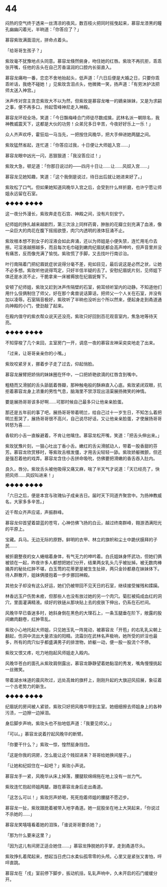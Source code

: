# 44

闷热的空气终于透来一丝清凉的夜风，数百枝火把同时摇曳起来，慕容龙漆黑的瞳孔幽幽闪着光，半晌道：「你答应了？」

慕容紫玫满面泪光，拼命点着头。

「给哥哥生孩子？」

紫玫毫不犹豫地点头同意。慕容龙倏然俯身，吻住她的红唇。紫玫不再抗拒，乖乖张开嘴，任他的舌头在自己芳香温润的口腔内长驱直入。

慕容龙痛吻一番，恋恋不舍地抬起头，低声道：「六日后便是大婚之日，只要你乖乖听话，我绝不碰她！」见紫玫含泪点头，他微微一笑，扬声道：「有劳沐护法把师太送入神宫。」

沐声传对宫主贪恋紫玫大不以为然，但紫玫是慕容龙唯一的嫡亲妹妹，又是为求嗣之事，便不再多口，拎起雪峰神尼走入神殿。

慕容龙环视全场，笑道：「今日飘梅峰合门师徒尽数成擒，武林名派一朝除名，我神教威震天下，这都是大伙的功劳！众弟兄多日辛苦，今夜好好乐上一乐！」

众人齐声欢呼，霍狂焰一马当先，一把按住风晚华，把大手伸进她两腿之间。

紫玫猛然省起，连忙道：「你答应过我，十日便让大师姐入宫……」

慕容龙眼中凶光一闪，恶狠狠道：「我没答应过！」

紫玫大急，顿足道：「你那日说过的——四月十日让……让……风奴入宫……」

慕容龙见她知趣，笑道：「这个我倒是说过，待日出后就让她进来好了。」

紫玫松了口气。但如果她知道风晚华入宫之后，会受到什么样折磨，也许宁愿让师姐永远留在石室。

◆◆◆◆ ◆◆◆◆

这一夜分外漫长，紫玫奔走在石宫、神殿之间，没有片刻安宁。

纪师姐的挣扎越来越剧烈，第三次涂上同样药膏，肿胀的花瓣立刻充满了血液，像一朵巨大的肉花在腹下摇摇欲堕，肉穴内透明的液体狂涌不止。

紫玫根本想不到女子的淫液会如此奔涌，还以为师姐是小便失禁，连忙用毛巾去擦。可淫液越擦越多，而且每次毛巾碰到嫩肉纪眉妩都会高声呻吟，但声音里并没有痛苦，反而像充满了愉悦。紫玫慌了手脚，又去找叶行南诊治。

叶行南隔着门把纪眉妩症状说得分毫不差，宛如目见，最后说这是必然之状，让她不必多想。紫玫听他说得笃定，只好半信半疑的去了。安慰纪眉妩片刻，见师姐下体还是水流不止，干脆拿来一床被褥放在纪眉妩臀下。

安顿了纪师姐，紫玫又赶到沐声传隔壁的石室，俯耳倾听室内的动静。不知道他们用什么伎俩制住了师父，好在那个禽兽说话算话，把师父一个人关在石室，并没有加以凌辱。石室隔音极好，紫玫听了半晌也没听出个所以然来，便起身走到甬道通向神殿的小门，使劲敲了起来。

在殿内值守的紫衣帮众说天还没亮，紫玫只好回到百花观音室内，焦急地等待天亮。

◆◆◆◆ ◆◆◆◆

不知穿梭了几个来回，主室房门一开，调息一夜的慕容龙神采奕奕地走了出来。

「过来，让哥哥亲亲你的小嘴。」

紫玫咬紧牙关，挪着步子走了过去，仰起俏脸。

慕容龙展臂把娇俏的妹妹圈在怀中，一口把娇艳欲滴的红唇含到嘴中。

粗糙而又滑腻的舌头舔舐着唇瓣，那种触电般的酥麻直入心底。紫玫紧闭双眼，抗拒着慕容龙身上浓重的男性气息，脑海里不禁浮现出沮渠展扬微笑的神情。

要是展扬哥哥该多好啊……可那时候自己最多只让他亲亲脸蛋。

那还是五年前的事了吧，展扬哥哥带着明兰，给自己过十一岁生日，不知怎么着把明兰惹哭了，展扬哥哥很不高兴，自己说尽好话，又让他亲亲脸蛋，才使展扬哥哥转怒为喜……

香软的小舌一直躲避着，不肯让他噙住。慕容龙松开嘴，笑道：「把舌头伸出来。」

紫玫犹豫片刻，一狠心吐出丁香小舌。嫩红的舌尖滑腻动人，带着一股香甜的芬芳。慕容龙欣赏移时，等紫玫舌根发僵，才用舌尖轻轻一舔。紫玫娇躯微颤，但还是强忍着他的戏弄。慕容龙含住小舌拼命吸吮，仿佛要把滑嫩的香舌吞入肚内。

良久，唇分。紫玫舌头被他吸得又痛又麻，喘了半天气才说道：「天已经亮了，快把风师……风奴叫进来！」

◆◆◆◆ ◆◆◆◆

「六日之后，便是本宫与玫瑰仙子成亲吉日。届时天下同道齐聚宫中。为扬神教威名，大家多多辛苦。」

近千帮众齐声应诺，声振群峰。

慕容龙仰首望着碧蓝的苍穹，心神仿佛飞扬的白云，越过终南群峰，翱游洒满阳光的平原上。

宝藏。兵马。无边无际的原野。鲜明的衣甲、林立的旗帜和尘土中跪伏膜拜的子民……

被折磨整夜的女人蜷缩着身体，有气无力的呻吟着。白氏姐妹身怀武功，但她们俩被锁在一起，昨夜许多人都想把她们分开，结果两女乳头几乎被扯掉。被无数肉棒捅弄的秘处红肿不堪，白玉莺的花蒂更是被生生扯碎，两只金铃都悬在妹妹体下。待人群散开，姐妹俩搂抱着一步步挪回神殿。

其他女子却没有这么好运，她们仍被带回不见天日的石室，继续接受摧残和蹂躏。

林香远玉户伤势未癒，但那些人也没有放过她的另一个肉穴。菊肛被捣成血红的洞穴，里面灌满精液。续好的铁链从那块贴上去的皮肤下伸出，仍系在石栏间。

风晚华早已昏迷多时，她斜身倒在黑色的大理石上，一条玉腿垂在阶下，敞露的股间嫩肉翻卷，红肿零乱。

紫玫小心地托起大师姐，只见她玉乳一阵晃动，被慕容龙「开苞」的右乳乳尖朝上翻起，伤洞中流出大量浓浊的阳精。流霜剑在武林名声极响，她所受的奸淫也最多，所有的肉穴似乎都盛满男子的排泄物，娇躯一动，便一股一股流个不停。

紫玫又恨又疼，吃力地抱起风师姐走入殿内。

风晚华苍白的面孔从紫玫肩侧露出，慕容龙静静望着她黏湿的秀发，嘴角慢慢挑起一丝微笑。

带着湖水味道的晨风吹过，远处高耸的旗杆上，刚刚升起的大旗迎风招展，象征着一个古老势力的新生。

◆◆◆◆ ◆◆◆◆

纪眉妩的房间被人紧锁，紫玫只好把风晚华带到主室。她细细擦去师姐身上的各种污渍，一边擦一边掉泪。

身后脚步声响，紫玫头也不抬地低声道：「我要见师父。」

「可以。」慕容龙说着拧起风晚华的断臂。

「你要干什么？」紫玫一惊，惶然挺身挡住。

「这是你我的洞房，怎么能让这个贱奴进来？哥哥给她换间屋子。」

「让她和纪奴住在一起吧？」紫玫小声说。

慕容龙手一紧，风晚华从床上掉落，腰腿软绵绵拖在地上没有一丝力气。

紫玫连忙抱起师姐两腿，跟在慕容龙身后走出甬道。

「这怎么可以！」紫玫厉声娇喝，死死抱着师姐的腰腿不愿迈步。

慕容龙一扯，紫玫踉跄着被带入地字甬道。她一屁股坐在地上大哭起来，「你说过不杀她的……」

慕容龙笑嘻嘻看着她的泪珠，「谁说哥哥要杀她？」

「那为什么要来这里？」

「因为这儿有间房正适合她住……」慕容龙挣脱她的手掌，走到甬道尽头。

紫玫挣扎着爬起来，想起当日虎口水柔仙孤零零的头颅。心里又是紧张又害怕，呯呯直跳。

慕容龙在「戌」室前停下脚步，扳动机括，轧轧声响中，久未开启的石门缓缓分开。

